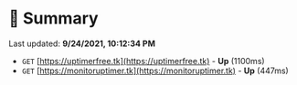 # 📖 Summary
Last updated: **9/24/2021, 10:12:34 PM**

- `GET` [https://uptimerfree.tk](https://uptimerfree.tk) - **Up** (1100ms)
- `GET` [https://monitoruptimer.tk](https://monitoruptimer.tk) - **Up** (447ms)
